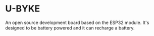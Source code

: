 # U-BYKE
An open source development board based on the ESP32 module. It's designed to be battery powered and it can recharge a battery.
